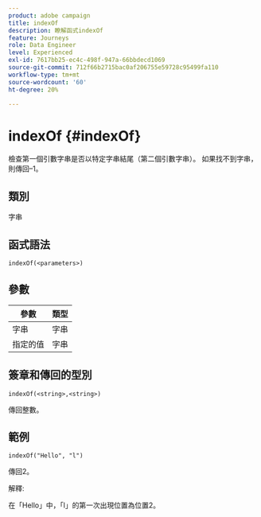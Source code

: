```yaml
---
product: adobe campaign
title: indexOf
description: 瞭解函式indexOf
feature: Journeys
role: Data Engineer
level: Experienced
exl-id: 7617bb25-ec4c-498f-947a-66bbdecd1069
source-git-commit: 712f66b2715bac0af206755e59728c95499fa110
workflow-type: tm+mt
source-wordcount: '60'
ht-degree: 20%

---
```


# indexOf {#indexOf}

檢查第一個引數字串是否以特定字串結尾（第二個引數字串）。 如果找不到字串，則傳回–1。

## 類別

字串

## 函式語法

`indexOf(<parameters>)`

## 參數

| 參數 | 類型 |
|-----------|------------------|
| 字串 | 字串 |
| 指定的值 | 字串 |

## 簽章和傳回的型別

`indexOf(<string>,<string>)`

傳回整數。

## 範例

`indexOf("Hello", "l")`

傳回2。

解釋:

在「Hello」中，「l」的第一次出現位置為位置2。
